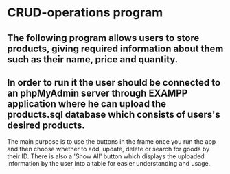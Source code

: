 # CRUD-operations program

The following program allows users to store products, giving required information about them such as their name, price and quantity. 
---------------------------------------------------------------------
In order to run it the user should be connected to an phpMyAdmin server through EXAMPP application where he can upload the products.sql database which consists of users's desired products.
----------------------------------------------------------------------
The main purpose is to use the buttons in the frame once you run the app and then choose whether to add, update, delete or search for goods by their ID. There is also a 'Show All' button which displays the uploaded information by the user into a table for easier understanding and usage. 

